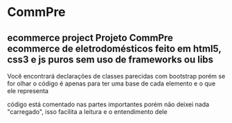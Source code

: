 # CommPre
ecommerce project
Projeto CommPre
ecommerce de eletrodomésticos feito em html5, css3 e js puros sem uso
de frameworks ou libs
-
Você encontrará declarações de classes parecidas com bootstrap porém se for olhar o código é apenas
para ter uma base de cada elemento e o que ele representa

código está comentado nas partes importantes porém não deixei nada "carregado", isso facilita a leitura e o
entendimento dele
